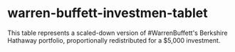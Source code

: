 # warren-buffett-investmen-tablet
This table represents a scaled-down version of #WarrenBuffett's Berkshire Hathaway portfolio, proportionally redistributed for a $5,000 investment. 
